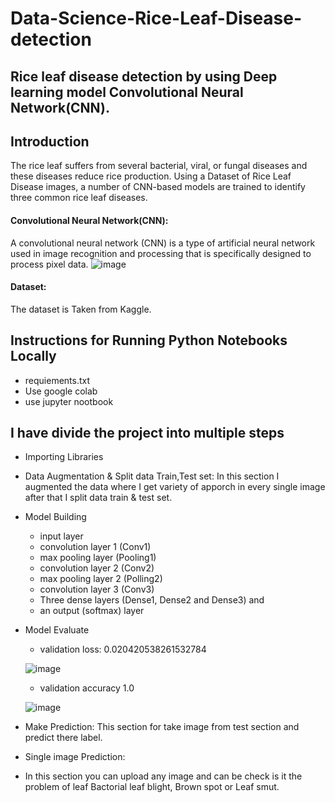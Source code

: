 # Data-Science-Rice-Leaf-Disease-detection

##  Rice leaf disease detection by using Deep learning model Convolutional Neural Network(CNN).
## Introduction
The rice leaf suffers from several bacterial, viral, or fungal diseases and these diseases reduce rice production. Using a Dataset of Rice Leaf Disease images, a number of CNN-based models are trained to identify three common rice leaf diseases.

#### Convolutional Neural Network(CNN):
 A convolutional neural network (CNN) is a type of artificial neural network used in image recognition and processing that is specifically designed to process pixel data.
![image](https://user-images.githubusercontent.com/73145010/156520728-158283bb-d09d-40d2-b382-68f1ee2cd47f.png)


#### Dataset:
The dataset is Taken from Kaggle.

## Instructions for Running Python Notebooks Locally
- requiements.txt
-  Use google colab
- use jupyter nootbook

## I have divide the project into multiple steps
 * Importing Libraries
 * Data Augmentation & Split data Train,Test set: 
   In this section I augmented the data where I get variety of apporch in every single image after that I split data train & test set.
 * Model Building
   - input layer
   - convolution layer 1 (Conv1)
   - max pooling layer (Pooling1)
   - convolution layer 2 (Conv2)
   - max pooling layer 2 (Polling2)
   - convolution layer 3 (Conv3)
   - Three dense layers (Dense1, Dense2 and Dense3) and
   - an output (softmax) layer

 * Model Evaluate 
   - validation loss: 0.020420538261532784
 
    ![image](https://user-images.githubusercontent.com/73145010/156523583-26084f6f-0dc2-49a8-8e6a-6df0504df634.png)
   - validation accuracy 1.0
  
    ![image](https://user-images.githubusercontent.com/73145010/156523496-db84b873-a4ab-42d5-8653-ffca9d8f5382.png)
   
   
 * Make Prediction: This section for take image from test section and predict there label.

 * Single image Prediction: 
  - In this section you can upload any image and can be check is it the problem of leaf Bactorial leaf blight, Brown spot or Leaf smut.
 


